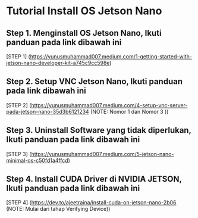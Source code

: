 # Tutorial Install OS Jetson Nano
## Step 1. Menginstall OS Jetson Nano, Ikuti panduan pada link dibawah ini
[STEP 1] (https://yunusmuhammad007.medium.com/1-getting-started-with-jetson-nano-developer-kit-a745c9cc598e)
## Step 2. Setup VNC Jetson Nano, Ikuti panduan pada link dibawah ini
[STEP 2] (https://yunusmuhammad007.medium.com/4-setup-vnc-server-pada-jetson-nano-35d3b6121234 (NOTE: Nomor 1 dan Nomor 3 ))
## Step 3. Uninstall Software yang tidak diperlukan, Ikuti panduan pada link dibawah ini
[STEP 3] (https://yunusmuhammad007.medium.com/5-jetson-nano-minimal-os-c50fd1a4ffcd)
## Step 4. Install CUDA Driver di NVIDIA JETSON, Ikuti panduan pada link dibawah ini
[STEP 4] (https://dev.to/ajeetraina/install-cuda-on-jetson-nano-2b06 (NOTE: Mulai dari tahap Verifying Device))
